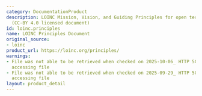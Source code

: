 ```yaml
---
category: DocumentationProduct
description: LOINC Mission, Vision, and Guiding Principles for open terminology development
  (CC-BY 4.0 licensed document)
id: loinc.principles
name: LOINC Principles Document
original_source:
- loinc
product_url: https://loinc.org/principles/
warnings:
- File was not able to be retrieved when checked on 2025-10-06_ HTTP 503 error when
  accessing file
- File was not able to be retrieved when checked on 2025-09-29_ HTTP 503 error when
  accessing file
layout: product_detail
---
```

